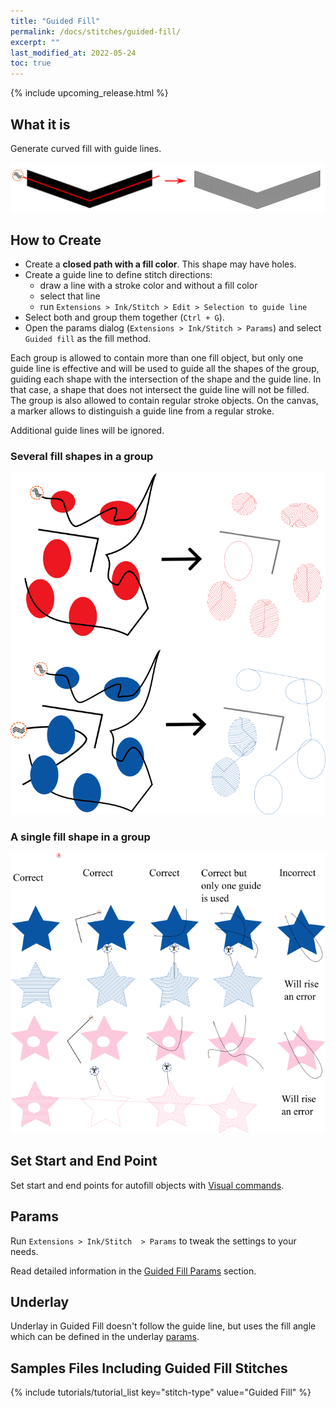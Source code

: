 ```yaml
---
title: "Guided Fill"
permalink: /docs/stitches/guided-fill/
excerpt: ""
last_modified_at: 2022-05-24
toc: true
---
```

{% include upcoming_release.html %}

## What it is
Generate curved fill with guide lines.

![Fill stitch detail](/assets/images/docs/guided-fill-detail.jpg)






## How to Create

* Create a **closed path with a fill color**. This shape may have holes.
* Create a guide line to define stitch directions:
    * draw a line with a stroke color and without a fill color
    * select that line
    * run `Extensions > Ink/Stitch > Edit > Selection to guide line`
* Select both and group them together (`Ctrl + G`).  
* Open the params dialog (`Extensions > Ink/Stitch > Params`) and select `Guided fill` as the fill method.

Each group is allowed to contain more than one fill object, but only one guide line is effective and will be used to guide all the shapes of the group, guiding each shape with the intersection of the shape and the guide line. In that case, a shape that does not intersect the guide line will not be filled. The group is also allowed to contain regular stroke objects. On the canvas, a   marker allows to distinguish a guide line from a regular stroke.

Additional guide lines will be ignored.
  

### Several fill shapes in a group 
![Guided Fill Group](/assets/images/docs/guided-fill-group.png)

### A single fill shape  in a group
![Guided Fill One in a Group](/assets/images/docs/en/guided-fill-single-en.png)

## Set Start and End Point

Set start and end points for autofill objects with [Visual commands](/docs/commands/).

## Params

Run `Extensions > Ink/Stitch  > Params` to tweak the settings to your needs.

Read detailed information in the [Guided Fill Params](/docs/params/#guided-fill-params) section.

## Underlay

Underlay in Guided Fill doesn't follow the guide line, but uses the fill angle which can be defined in the underlay [params](/docs/params/#fill-underlay).

## Samples Files Including Guided Fill Stitches
{% include tutorials/tutorial_list key="stitch-type" value="Guided Fill" %}
